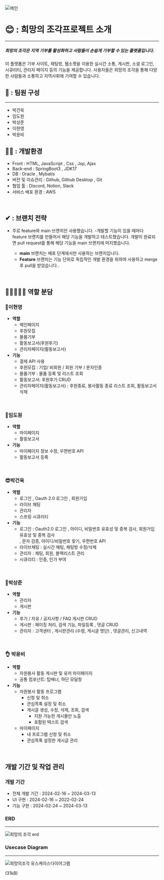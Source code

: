 ![메인](https://github.com/springbootProejct/hopeProject/assets/104418414/1ef608bb-a4ef-4a93-b943-0941763408b5)
# 😊 : 희망의 조각프로젝트 소개


---
##### 희망의 조각은 지역 기부를 활성화하고 사람들이 손쉽게 기부할 수 있는 플랫폼입니다.
이 플랫폼은 기부 사이트, 채팅방, 웹소켓을 이용한 실시간 소통, 게시판, 소셜 로그인, 시큐리티, 관리자 페이지 등의 기능을 제공합니다. 사용자들은 희망의 조각을 통해 다양한 사람들과 소통하고 지역사회에 기여할 수 있습니다.
## 👏 : 팀원 구성
---
- 박건욱
- 임도원
- 박상준
- 이현영
- 박윤비

## 🐱‍🏍 : 개발환경
- Front : HTML, JavaScript , Css , Jsp, Ajax
- Back-end : SpringBoot3 , JDK17
- DB : Oracle , Mybatis
- 버전 및 이슈관리 : Github, Github Desktop , Git
- 협업 툴 : Discord, Notion, Slack
- 서비스 배포 환경 : AWS 

<br>



## ✔ : 브랜치 전략


-  주로 feature와 main 브랜치만 사용했습니다. 
-개발할 기능이 있을 때마다 feature 브랜치를 만들어서 해당 기능을 개발하고 테스트했습니다. 개발이 완료되면 pull request를 통해 해당 기능을 main 브랜치에 머지했습니다.

    - **main** 브랜치는 배포 단계에서만 사용하는 브랜치입니다.
    - **Feature** 브랜치는 기능 단위로 독립적인 개발 환경을 위하여 사용하고 merge 후 pull을 받았습니다..




<br>

## 👨🏽‍🤝‍👨🏽 역할 분담


### 🍊이현영

- **역할**
    - 메인페이지 
    - 후원모집
    - 물품기부
    - 활동보고서(후원후기)
    - 관리자페이지(활동보고서)
- **기능**
    - 결제 API 사용
    - 후원모집 : 기업/ 비회원 / 회원 기부 / 문자인증
    - 물품기부 : 물품 등록 및 리스트 조회
    - 활동보고서: 후원후기 CRUD
    - 관리자페이지(활동보고서) : 후원종료, 봉사활동 종료 리스트 조회, 활동보고서 삭제

<br>
    
### 👻임도원

- **역할**
    - 마이페이지  
    - 활동보고서
- **기능**
    - 마이페이지 정보 수정, 우편번호 API
    - 활동보고서 등록

<br>

### 😎박건욱

- **역할**
    - 로그인 , Oauth 2.0 로그인 , 회원가입
    - 라이브 채팅
    - 관리자
    - 스프링 시큐리티
- **기능**
    - 로그인 : Oauth2.0 로그인 , 아이디, 비밀번호 유효성 및 중복 검사, 회원가입 유효성 및 중복 검사  
              , 문자 검증, 아이디/비밀번호 찾기, 우편번호 API
    - 라이브채팅 : 실시간 채팅, 채팅방 수정/삭제
    - 관리자 : 채팅, 회원, 블랙리스트 관리
    - 시큐리티 : 인증, 인가 부여

<br>

### 🐬박상준

- **역할**
    - 관리자
    - 게시판
- **기능**
    - 후기 / 자유 / 공지사항 / FAQ 게시판 CRUD
    - 게시판 : 페이징 처리, 검색 기능, 파일등록 , 댓글 CRUD
    - 관리자 : 고객센터 , 게시판관리 (수령, 게시글 명단) , 댓글관리, 신고내역

<br>

<div>
    <h3>👌 박윤비</h3>
    <ul>
        <li><strong>역할</strong>
            <ul>
                <li>자원봉사 활동 게시판 및 유저 마이페이지</li>
                <li>공통 컴포넌트: 탑배너, 하단 모달창</li>
            </ul>
        </li>
        <li><strong>기능</strong>
            <ul>
                <li>자원봉사 활동 프로그램
                    <ul>
                        <li>신청 및 취소</li>
                        <li>관심목록 설정 및 취소</li>
                        <li>게시글 생성, 수정, 삭제, 조회, 검색
                            <ul>
                                <li>지원 가능한 게시물만 노출</li>
                                <li>포함된 텍스트 검색</li>
                            </ul>
                        </li>
                    </ul>
                </li>
                <li>마이페이지
                    <ul>
                        <li>내 프로그램 신청 및 취소</li>
                        <li>관심목록 설정한 게시글 관리</li>
                    </ul>
                </li>
            </ul>
        </li>
    </ul>
</div>


<br>

## 개발 기간 및 작업 관리

### 개발 기간

- 전체 개발 기간 : 2024-02-16 ~ 2024-03-13
- UI 구현 : 2024-02-16 ~ 2022-02-24
- 기능 구현 : 2024-02-24 ~ 2024-03-13


### ERD
---
![희망의 조각 erd](https://github.com/springbootProejct/hopeProject/assets/104418414/67018a92-a4f6-4631-a44e-dc61e688b4ca)




### Usecase Diagram
---
![희망의조각 유스케이스다이어그램](https://github.com/springbootProejct/hopeProject/assets/63948477/51bbf259-a266-463d-ab8b-2868afbd5304)



(31kB)
